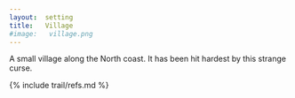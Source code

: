 ```yaml
---
layout:  setting
title:   Village
#image:   village.png
---
```



A small village along the North coast.
It has been hit hardest by this strange curse.


{% include trail/refs.md %}

